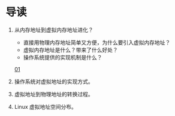 # 导读

1. 从内存地址到虚拟内存地址进化？
    - 直接用物理内存地址简单又方便，为什么要引入虚拟内存地址？
    - 虚拟内存地址是什么？带来了什么好处？
    - 操作系统提供的实现机制是什么？

    [01](./01.md)

2. 操作系统对虚拟地址的实现方式。

3. 虚拟地址到物理地址的转换过程。

4. Linux 虚拟地址空间分布。